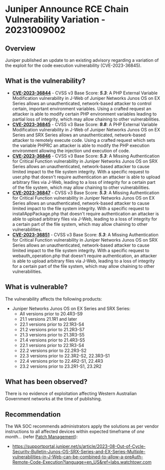 # Juniper Announce RCE Chain Vulnerability Variation - 20231009002

## Overview

Juniper published an update to an existing advisory regarding a variation of the exploit for the code execution vulnerability (CVE-2023-36845).

## What is the vulnerability?

- [**CVE-2023-36844**](https://nvd.nist.gov/vuln/detail/CVE-2023-36844) - CVSS v3 Base Score: ***5.3***: A PHP External Variable Modification vulnerability in J-Web of Juniper Networks Junos OS on EX Series allows an unauthenticated, network-based attacker to control certain, important environment variables. Using a crafted request an attacker is able to modify certain PHP environment variables leading to partial loss of integrity, which may allow chaining to other vulnerabilities.
- [**CVE-2023-36845**](https://nvd.nist.gov/vuln/detail/CVE-2023-36845) - CVSS v3 Base Score: ***9.8***: A PHP External Variable Modification vulnerability in J-Web of Juniper Networks Junos OS on EX Series and SRX Series allows an unauthenticated, network-based attacker to remotely execute code. Using a crafted request which sets the variable PHPRC an attacker is able to modify the PHP execution environment allowing the injection und execution of code.
- [**CVE-2023-36846**](https://nvd.nist.gov/vuln/detail/CVE-2023-36846) - CVSS v3 Base Score: ***5.3***: A Missing Authentication for Critical Function vulnerability in Juniper Networks Junos OS on SRX Series allows an unauthenticated, network-based attacker to cause limited impact to the file system integrity. With a specific request to user.php that doesn't require authentication an attacker is able to upload arbitrary files via J-Web, leading to a loss of integrity for a certain part of the file system, which may allow chaining to other vulnerabilities.
- [**CVE-2023-36847**](https://nvd.nist.gov/vuln/detail/CVE-2023-36847) - CVSS v3 Base Score: ***5.3***: A Missing Authentication for Critical Function vulnerability in Juniper Networks Junos OS on EX Series allows an unauthenticated, network-based attacker to cause limited impact to the file system integrity. With a specific request to installAppPackage.php that doesn't require authentication an attacker is able to upload arbitrary files via J-Web, leading to a loss of integrity for a certain part of the file system, which may allow chaining to other vulnerabilities.
- [**CVE-2023-36851**](https://nvd.nist.gov/vuln/detail/CVE-2023-36851) - CVSS v3 Base Score: ***5.3***: A Missing Authentication for Critical Function vulnerability in Juniper Networks Junos OS on SRX Series allows an unauthenticated, network-based attacker to cause limited impact to the file system integrity. With a specific request to webauth_operation.php that doesn't require authentication, an attacker is able to upload arbitrary files via J-Web, leading to a loss of integrity for a certain part of the file system, which may allow chaining to other vulnerabilities.

## What is vulnerable?

The vulnerability affects the following products:

- Juniper Networks Junos OS on EX Series and SRX Series:
    - All versions prior to 20.4R3-S9
    - 21.1 versions 21.1R1 and later
    - 22.1 versions prior to 22.1R3-S4
    - 21.2 versions prior to 21.2R3-S7
    - 21.3 versions prior to 21.3R3-S5
    - 21.4 versions prior to 21.4R3-S5
    - 22.1 versions prior to 22.1R3-S4
    - 22.2 versions prior to 22.2R3-S2
    - 22.3 versions prior to 22.3R2-S2, 22.3R3-S1
    - 22.4 versions prior to 22.4R2-S1, 22.4R3
    - 23.2 versions prior to 23.2R1-S1, 23.2R2

## What has been observed?

There is no evidence of exploitation affecting Western Australian Government networks at the time of publishing.

## Recommendation

The WA SOC recommends administrators apply the solutions as per vendor instructions to all affected devices within expected timeframe of *one month...* (refer [Patch Management](../guidelines/patch-management.md)):

- <https://supportportal.juniper.net/s/article/2023-08-Out-of-Cycle-Security-Bulletin-Junos-OS-SRX-Series-and-EX-Series-Multiple-vulnerabilities-in-J-Web-can-be-combined-to-allow-a-preAuth-Remote-Code-Execution?language=en_US&ref=labs.watchtowr.com>
